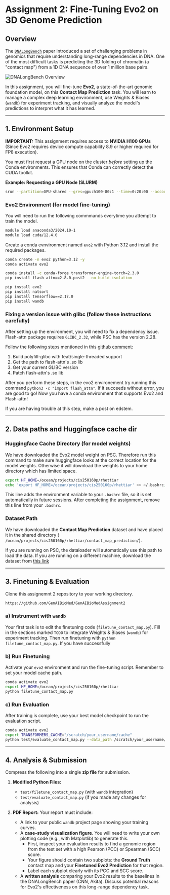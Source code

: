 # Assignment 2: Fine-Tuning Evo2 on 3D Genome Prediction

## Overview

The [`DNALongBench`](https://github.com/ma-compbio/DNALONGBENCH) paper introduced a set of challenging problems in genomics that require understanding long-range dependencies in DNA. One of the most difficult tasks is predicting the 3D folding of chromatin (a "contact map") from a 1D DNA sequence of over 1 million base pairs.

![DNALongBench Overview](https://github.com/ma-compbio/DNALONGBENCH/raw/main/Figure1.v3.png)

In this assignment, you will fine-tune **Evo2**, a state-of-the-art genomic foundation model, on this **Contact Map Prediction** task. You will learn to manage a complex deep learning environment, use Weights & Biases (`wandb`) for experiment tracking, and visually analyze the model's predictions to interpret what it has learned.



---

## 1. Environment Setup

**IMPORTANT:** This assignment requires access to **NVIDIA H100 GPUs** (Since Evo2 requires device compute capability 8.9 or higher required for FP8 execution). 

You must first request a GPU node on the cluster *before* setting up the Conda environments. This ensures that Conda can correctly detect the CUDA toolkit.

**Example: Requesting a GPU Node (SLURM)**
```bash
srun --partition=GPU-shared --gres=gpu:h100-80:1 --time=0:20:00 --account=cis250160p --pty bash
```

### **Evo2 Environment (for model fine-tuning)**


You will need to run the following commmands everytime you attempt to train the model.
```bash
module load anaconda3/2024.10-1
module load cuda/12.4.0
```

Create a conda evnvironment named `evo2` with Python 3.12 and install the required packages.

```bash
conda create -n evo2 python=3.12 -y
conda activate evo2

conda install -c conda-forge transformer-engine-torch=2.3.0
pip install flash-attn==2.8.0.post2 --no-build-isolation

pip install evo2
pip install natsort
pip install tensorflow==2.17.0
pip install wandb
```

### **Fixing a version issue with glibc (follow these instructions carefully)**

After setting up the environment, you will need to fix a dependency issue.
Flash-attn package requires `GLIBC_2.32`, while PSC has the version 2.28.

Follow the following steps mentioned in this [github comment](https://github.com/Dao-AILab/flash-attention/issues/1708#issuecomment-3283420504): 

1. Build polyfill-glibc with feat/single-threaded support
2. Get the path to flash-attn's .so lib
3. Get your current GLIBC version
4. Patch flash-attn's .so lib

After you perform these steps, in the evo2 environement try running this command `python3 -c "import flash_attn"`. If it succeeds without error, you are good to go! Now you have a conda environment that supports Evo2 and Flash-attn! 

If you are having trouble at this step, make a post on edstem.

-----

## 2\. Data paths and Huggingface cache dir

### Huggingface Cache Directory (for model weights)

We have downloaded the Evo2 model weight on PSC. Therefore run this command to make sure huggingface looks at the correct location for the model weights. Otherwise it will download the weights to your home directory which has limited space.

```bash
export HF_HOME=/ocean/projects/cis250160p/rhettiar
echo 'export HF_HOME=/ocean/projects/cis250160p/rhettiar' >> ~/.bashrc;
```

This line adds the environment variable to your `.bashrc` file, so it is set automatically in future sessions. After completing the assignment, remove this line from your `.bashrc`.

### Dataset Path

We have downloaded the **Contact Map Prediction** dataset and have placed it in the shared directory (`
/ocean/projects/cis250160p/rhettiar/contact_map_prediction/`). 

If you are running on PSC, the dataloader will automatically use this path to load the data. If you are running on a different machine, download the dataset from [this link](https://dataverse.harvard.edu/citation?persistentId=doi:10.7910/DVN/AZM25S)


-----

## 3\. Finetuning & Evaluation


Clone this assignemnt 2 repository to your working directory.

```bash
https://github.com/GenAIBioMed/GenAIBioMedAssignment2
```

### a) Instrument with `wandb`
Your first task is to edit the finetuning code (`filetune_contact_map.py`). Fill in the sections marked `TODO` to integrate Weights & Biases (`wandb`) for experiment tracking. Then run finetuning with `python filetune_contact_map.py`. If you have successfully 

### b) Run Finetuning

Activate your `evo2` environment and run the fine-tuning script. Remember to set your model cache path.

```bash
conda activate evo2
export HF_HOME=/ocean/projects/cis250160p/rhettiar
python filetune_contact_map.py
```

### c) Run Evaluation

After training is complete, use your best model checkpoint to run the evaluation script.

```bash
conda activate evo2
export TRANSFORMERS_CACHE="/scratch/your_username/cache"
python test/evaluate_contact_map.py --data_path /scratch/your_username/data/dnalongbench/contact_map --checkpoint_path /path/to/your/best/checkpoint.pt
```

-----

## 4\. Analysis & Submission

Compress the following into a single **zip file** for submission.

1.  **Modified Python Files:**

      * `test/filetune_contact_map.py` (with `wandb` integration)
      * `test/evaluate_contact_map.py` (if you made any changes for analysis)

2.  **PDF Report:** Your report must include:

      * A link to your public `wandb` project page showing your training curves.
      * A **case-study visualization figure**. You will need to write your own plotting code (e.g., with Matplotlib) to generate this.
          * First, inspect your evaluation results to find a genomic region from the test set with a high Pearson (PCC) or Spearman (SCC) score.
          * Your figure should contain two subplots: the **Ground Truth** contact map and your **Finetuned Evo2 Prediction** for that region.
          * Label each subplot clearly with its PCC and SCC score.
      * A **written analysis** comparing your Evo2 results to the baselines in the DNALongBench paper (CNN, Akita). Discuss potential reasons for Evo2's effectiveness on this long-range dependency task.